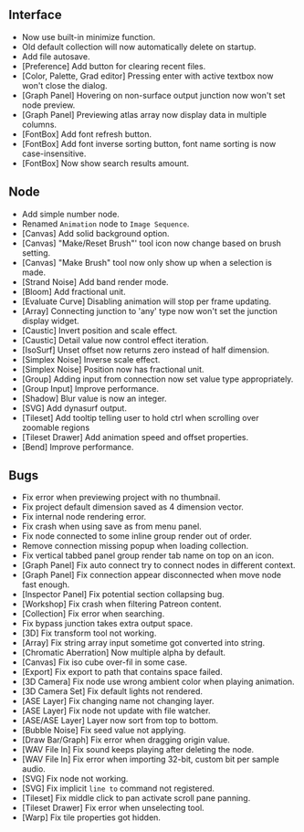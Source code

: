 ## Interface
- Now use built-in minimize function.
- Old default collection will now automatically delete on startup.
- Add file autosave.
- [Preference] Add button for clearing recent files.
- [Color, Palette, Grad editor] Pressing enter with active textbox now won't close the dialog.
- [Graph Panel] Hovering on non-surface output junction now won't set node preview.
- [Graph Panel] Previewing atlas array now display data in multiple columns.
- [FontBox] Add font refresh button.
- [FontBox] Add font inverse sorting button, font name sorting is now case-insensitive.
- [FontBox] Now show search results amount.

## Node
- Add simple number node.
- Renamed `Animation` node to `Image Sequence`.
- [Canvas] Add solid background option.
- [Canvas] "Make/Reset Brush"' tool icon now change based on brush setting.
- [Canvas] "Make Brush" tool now only show up when a selection is made.
- [Strand Noise] Add band render mode.
- [Bloom] Add fractional unit.
- [Evaluate Curve] Disabling animation will stop per frame updating.
- [Array] Connecting junction to 'any' type now won't set the junction display widget.
- [Caustic] Invert position and scale effect.
- [Caustic] Detail value now control effect iteration.
- [IsoSurf] Unset offset now returns zero instead of half dimension.
- [Simplex Noise] Inverse scale effect.
- [Simplex Noise] Position now has fractional unit.
- [Group] Adding input from connection now set value type appropriately.
- [Group Input] Improve performance. 
- [Shadow] Blur value is now an integer.
- [SVG] Add dynasurf output.
- [Tileset] Add tooltip telling user to hold ctrl when scrolling over zoomable regions
- [Tileset Drawer] Add animation speed and offset properties.
- [Bend] Improve performance.

## Bugs
- Fix error when previewing project with no thumbnail.
- Fix project default dimension saved as 4 dimension vector.
- Fix internal node rendering error.
- Fix crash when using save as from menu panel.
- Fix node connected to some inline group render out of order.
- Remove connection missing popup when loading collection.
- Fix vertical tabbed panel group render tab name on top on an icon.
- [Graph Panel] Fix auto connect try to connect nodes in different context.
- [Graph Panel] Fix connection appear disconnected when move node fast enough.
- [Inspector Panel] Fix potential section collapsing bug.
- [Workshop] Fix crash when filtering Patreon content.
- [Collection] Fix error when searching.
- Fix bypass junction takes extra output space.
- [3D] Fix transform tool not working.
- [Array] Fix string array input sometime got converted into string.
- [Chromatic Aberration] Now multiple alpha by default.
- [Canvas] Fix iso cube over-fil in some case.
- [Export] Fix export to path that contains space failed.
- [3D Camera] Fix node use wrong ambient color when playing animation.
- [3D Camera Set] Fix default lights not rendered.
- [ASE Layer] Fix changing name not changing layer.
- [ASE Layer] Fix node not update with file watcher.
- [ASE/ASE Layer] Layer now sort from top to bottom.
- [Bubble Noise] Fix seed value not applying.
- [Draw Bar/Graph] Fix error when dragging origin value.
- [WAV File In] Fix sound keeps playing after deleting the node.
- [WAV File In] Fix error when importing 32-bit, custom bit per sample audio.
- [SVG] Fix node not working.
- [SVG] Fix implicit `line to` command not registered.
- [Tileset] Fix middle click to pan activate scroll pane panning.
- [Tileset Drawer] Fix error when unselecting tool.
- [Warp] Fix tile properties got hidden.

